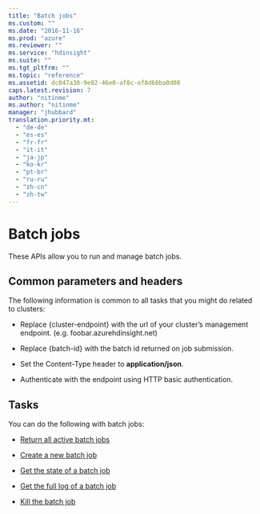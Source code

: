 ```yaml
---
title: "Batch jobs"
ms.custom: ""
ms.date: "2016-11-16"
ms.prod: "azure"
ms.reviewer: ""
ms.service: "hdinsight"
ms.suite: ""
ms.tgt_pltfrm: ""
ms.topic: "reference"
ms.assetid: dc047a30-9e82-46e0-af8c-ef8d60ba0d08
caps.latest.revision: 7
author: "nitinme"
ms.author: "nitinme"
manager: "jhubbard"
translation.priority.mt: 
  - "de-de"
  - "es-es"
  - "fr-fr"
  - "it-it"
  - "ja-jp"
  - "ko-kr"
  - "pt-br"
  - "ru-ru"
  - "zh-cn"
  - "zh-tw"
---
```

# Batch jobs
These APIs allow you to run and manage batch jobs.  
  
##  <a name="bk_common"></a> Common parameters and headers  
 The following information is common to all tasks that you might do related to clusters:  
  
-   Replace {cluster-endpoint} with the url of your cluster’s management endpoint. (e.g. foobar.azurehdinsight.net)  
  
-   Replace {batch-id} with the batch id returned on job submission.  
  
-   Set the Content-Type header to **application/json**.  
  
-   Authenticate with the endpoint using HTTP basic authentication.  
  
## Tasks  
 You can do the following with batch jobs:  
  
-   [Return all active batch jobs](../HDInsightSparkREST/return-all-active-batch-jobs.md)  
  
-   [Create a new batch job](../HDInsightSparkREST/create-a-new-batch-job2.md)  
  
-   [Get the state of a batch job](../HDInsightSparkREST/get-the-state-of-a-batch-job.md)  
  
-   [Get the full log of a batch job](../HDInsightSparkREST/get-the-full-log-of-a-batch-job.md)  
  
-   [Kill the batch job](../HDInsightSparkREST/kill-a-batch-job.md)